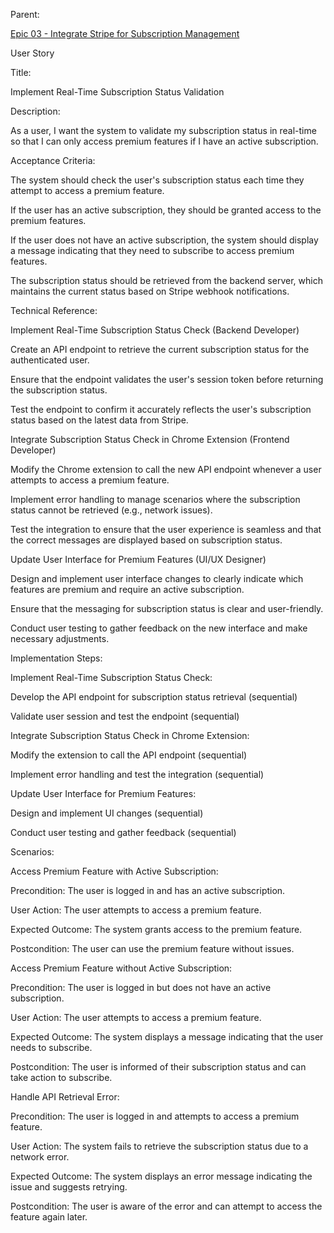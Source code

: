 Parent: 

[Epic 03 - Integrate Stripe for Subscription Management](epic-03.md)

User Story

Title:

Implement Real-Time Subscription Status Validation

Description:

As a user, I want the system to validate my subscription status in real-time so that I can only access premium features if I have an active subscription.

Acceptance Criteria:

The system should check the user's subscription status each time they attempt to access a premium feature.

If the user has an active subscription, they should be granted access to the premium features.

If the user does not have an active subscription, the system should display a message indicating that they need to subscribe to access premium features.

The subscription status should be retrieved from the backend server, which maintains the current status based on Stripe webhook notifications.

Technical Reference:

Implement Real-Time Subscription Status Check (Backend Developer)

Create an API endpoint to retrieve the current subscription status for the authenticated user.

Ensure that the endpoint validates the user's session token before returning the subscription status.

Test the endpoint to confirm it accurately reflects the user's subscription status based on the latest data from Stripe.

Integrate Subscription Status Check in Chrome Extension (Frontend Developer)

Modify the Chrome extension to call the new API endpoint whenever a user attempts to access a premium feature.

Implement error handling to manage scenarios where the subscription status cannot be retrieved (e.g., network issues).

Test the integration to ensure that the user experience is seamless and that the correct messages are displayed based on subscription status.

Update User Interface for Premium Features (UI/UX Designer)

Design and implement user interface changes to clearly indicate which features are premium and require an active subscription.

Ensure that the messaging for subscription status is clear and user-friendly.

Conduct user testing to gather feedback on the new interface and make necessary adjustments.

Implementation Steps:

Implement Real-Time Subscription Status Check:

Develop the API endpoint for subscription status retrieval (sequential)

Validate user session and test the endpoint (sequential)

Integrate Subscription Status Check in Chrome Extension:

Modify the extension to call the API endpoint (sequential)

Implement error handling and test the integration (sequential)

Update User Interface for Premium Features:

Design and implement UI changes (sequential)

Conduct user testing and gather feedback (sequential)

Scenarios:

Access Premium Feature with Active Subscription:

Precondition: The user is logged in and has an active subscription.

User Action: The user attempts to access a premium feature.

Expected Outcome: The system grants access to the premium feature.

Postcondition: The user can use the premium feature without issues.

Access Premium Feature without Active Subscription:

Precondition: The user is logged in but does not have an active subscription.

User Action: The user attempts to access a premium feature.

Expected Outcome: The system displays a message indicating that the user needs to subscribe.

Postcondition: The user is informed of their subscription status and can take action to subscribe.

Handle API Retrieval Error:

Precondition: The user is logged in and attempts to access a premium feature.

User Action: The system fails to retrieve the subscription status due to a network error.

Expected Outcome: The system displays an error message indicating the issue and suggests retrying.

Postcondition: The user is aware of the error and can attempt to access the feature again later.
